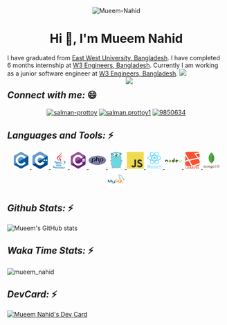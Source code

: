 <p align="center"> <img src="https://komarev.com/ghpvc/?username=Mueem-Nahid&label=Profile%20views&color=0e75b6&style=social" alt="Mueem-Nahid" /> 
</p>

<h1 align="center"> Hi 👋, I'm Mueem Nahid </h1>
<p>
  I have graduated from <a href="https://www.ewubd.edu/">East West University, Bangladesh</a>. I have completed 6 months internship at <a href="https://w3engineers.com/"> W3 Engineers, Bangladesh</a>. Currently I am working as a junior software engineer at <a href="https://w3engineers.com/"> W3 Engineers, Bangladesh</a>.
  <img src="https://media.giphy.com/media/WUlplcMpOCEmTGBtBW/giphy.gif" width="30"> 
  <img align='right' src="https://media.giphy.com/media/M9gbBd9nbDrOTu1Mqx/giphy.gif" width="230">
</p>

## _Connect with me:_ 😄

<p align="center">
<a href="https://www.linkedin.com/in/mueem-nahid-a5258b15b/" target="blank"><img align="center" src="https://raw.githubusercontent.com/rahuldkjain/github-profile-readme-generator/master/src/images/icons/Social/linked-in-alt.svg" alt="salman-prottoy" height="30" width="40" /></a>
<a href="https://www.facebook.com/mueem.nahid.3" target="blank"><img align="center" src="https://raw.githubusercontent.com/rahuldkjain/github-profile-readme-generator/master/src/images/icons/Social/facebook.svg" alt="salman.prottoy1" height="30" width="40" /></a>
<a href="https://stackoverflow.com/users/16845806/mueem-nahid" target="blank"><img align="center" src="https://raw.githubusercontent.com/rahuldkjain/github-profile-readme-generator/master/src/images/icons/Social/stack-overflow.svg" alt="9850634" height="30" width="40" /></a>
</p>

## _Languages and Tools:_ ⚡

<p align="center"> 
  <a href="https://www.cprogramming.com/" target="_blank"> <img src="https://raw.githubusercontent.com/devicons/devicon/master/icons/c/c-original.svg" alt="c" width="40" height="40"/> </a> 
  <a href="https://www.w3schools.com/cpp/" target="_blank"> <img src="https://raw.githubusercontent.com/devicons/devicon/master/icons/cplusplus/cplusplus-original.svg" alt="cplusplus" width="40" height="40"/> </a> 
  <a href="https://www.java.com" target="_blank"> <img src="https://raw.githubusercontent.com/devicons/devicon/master/icons/java/java-original.svg" alt="java" width="40" height="40"/>
  <a href="https://www.w3schools.com/cs/" target="_blank"> <img src="https://raw.githubusercontent.com/devicons/devicon/master/icons/csharp/csharp-original.svg" alt="csharp" width="40" height="40"/> 
  <a href="https://www.php.net" target="_blank"> <img src="https://raw.githubusercontent.com/devicons/devicon/master/icons/php/php-original.svg" alt="php" width="40" height="40"/> </a> 
    <a href="https://golang.org" target="_blank"> <img src="https://raw.githubusercontent.com/devicons/devicon/master/icons/go/go-original.svg" alt="go" width="40" height="40"/> </a>
  <a href="https://developer.mozilla.org/en-US/docs/Web/JavaScript" target="_blank"> <img src="https://raw.githubusercontent.com/devicons/devicon/master/icons/javascript/javascript-original.svg" alt="javascript" width="40" height="40"/> </a>  
  <a href="https://reactjs.org/" target="_blank"> <img src="https://raw.githubusercontent.com/devicons/devicon/master/icons/react/react-original-wordmark.svg" alt="react" width="40" height="40"/> </a> 
  <a href="https://nodejs.org" target="_blank"> <img src="https://raw.githubusercontent.com/devicons/devicon/master/icons/nodejs/nodejs-original-wordmark.svg" alt="nodejs" width="40" height="40"/> </a> 
  <a href="https://laravel.com/" target="_blank"> <img src="https://raw.githubusercontent.com/devicons/devicon/master/icons/laravel/laravel-plain-wordmark.svg" alt="laravel" width="40" height="40"/> </a>
   <a href="https://www.mongodb.com/" target="_blank"> <img src="https://raw.githubusercontent.com/devicons/devicon/master/icons/mongodb/mongodb-original-wordmark.svg" alt="mongodb" width="40" height="40"/> </a> 
  <a href="https://www.mysql.com/" target="_blank"> <img src="https://raw.githubusercontent.com/devicons/devicon/master/icons/mysql/mysql-original-wordmark.svg" alt="mysql" width="40" height="40"/> </a> 
</p>

## _Github Stats:_ ⚡

![Mueem's GitHub stats](https://github-readme-stats.vercel.app/api?username=Mueem-Nahid)

## _Waka Time Stats:_ ⚡
    
<p><img align="center" src="https://github-readme-stats.vercel.app/api/wakatime?username=mueem_nahid&layout=compact" alt="mueem_nahid" /></p>
   
## _DevCard:_ ⚡   
    
<a href="https://app.daily.dev/MuEEm"><img src="https://api.daily.dev/devcards/99c3841bffa4473b9c9edc4355f5be79.png?r=ptx" width="400" alt="Mueem Nahid's Dev Card"/></a>
